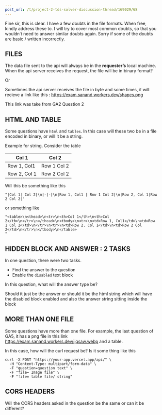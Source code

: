 ```yaml
---
post_url: /t/project-2-tds-solver-discussion-thread/169029/68
---
```

Fine sir, this is clear. I have a few doubts in the file formats. When free, kindly address these to. I will try to cover most common doubts, so that you wouldn’t need to answer similar doubts again. Sorry if some of the doubts are basic / written incorrectly.

FILES
-----

The data file sent to the api will always be in the **requester’s** local machine. When the api server receives the request, the file will be in binary format?

Or

Sometimes the api server receives the file in byte and some times, it will recieve a link like this : <https://exam.sanand.workers.dev/shapes.png>

This link was take from GA2 Question 2

HTML AND TABLE
--------------

Some questions have `html` and `tables`. In this case will these two be in a file encoded in binary, or will it be a string.

Example for string. Consider the table

| Col 1 | Col 2 |
| --- | --- |
| Row 1, Col1 | Row 1 Col 2 |
| Row 2, Col 1 | Row 2 Col 2 |

Will this be something like this

```
"|Col 1| Col 2|\n|-|-|\n|Row 1, Col1 | Row 1 Col 2|\n|Row 2, Col 1|Row 2 Col 2|"

```

or something like

```
"<table>\n<thead>\n<tr>\n<th>Col 1</th>\n<th>Col 2</th>\n</tr>\n</thead>\n<tbody>\n<tr>\n<td>Row 1, Col1</td>\n<td>Row 1 Col 2</td>\n</tr>\n<tr>\n<td>Row 2, Col 1</td>\n<td>Row 2 Col 2</td>\n</tr>\n</tbody>\n</table>
"

```

HIDDEN BLOCK AND ANSWER : 2 TASKS
---------------------------------

In one question, there were two tasks.

* Find the answer to the question
* Enable the `disabled` text block

In this question, what will the answer type be?

Should it just be the answer or should it be the html string which will have the disabled block enabled and also the answer string sitting inside the block

MORE THAN ONE FILE
------------------

Some questions have more than one file. For example, the last question of GA5, it has a png file in this link <https://exam.sanand.workers.dev/jigsaw.webp> and a table.

In this case, how will the curl request be? Is it some thing like this

```
curl -X POST "https://your-app.vercel.app/api/" \
  -H "Content-Type: multipart/form-data" \
  -F "question=question text" \
  -F "file= Image file" \
  -F "file= table file/ string" 

```

CORS HEADERS
------------

Will the CORS headers asked in the question be the same or can it be different?